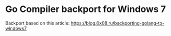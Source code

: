 # Go Compiler backport for Windows 7

Backport based on this article: https://blog.0x08.ru/backporting-golang-to-windows7

